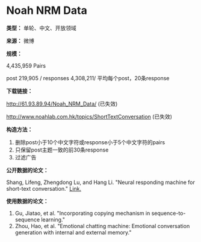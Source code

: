 # Noah NRM Data

**类型：** 单轮、中文、开放领域

**来源：** 微博

**规模：**

4,435,959 Pairs

post 219,905 / responses 4,308,211/ 平均每个post，20条response



**下载链接：**

http://61.93.89.94/Noah_NRM_Data/ (已失效)

http://www.noahlab.com.hk/topics/ShortTextConversation (已失效)



**构造方法：**

1. 删除post小于10个中文字符或response小于5个中文字符的pairs
2. 只保留post主题一致的前30条response
3. 过滤广告



**公开数据的论文：**

Shang, Lifeng, Zhengdong Lu, and Hang Li. "Neural responding machine for short-text conversation."  [Link.](https://www.aclweb.org/anthology/P15-1152)



**使用数据的论文：**

1. Gu, Jiatao, et al. "Incorporating copying mechanism in sequence-to-sequence learning."
2. Zhou, Hao, et al. "Emotional chatting machine: Emotional conversation generation with internal and external memory."